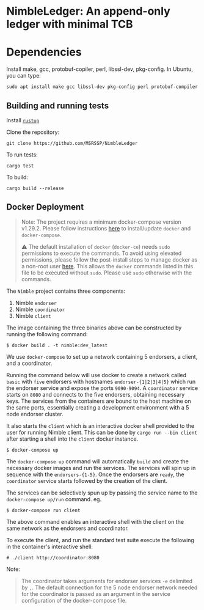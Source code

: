 # NimbleLedger: An append-only ledger with minimal TCB

# Dependencies

Install make, gcc, protobuf-copiler, perl, libssl-dev, pkg-config. In Ubuntu, you can type:

```text
sudo apt install make gcc libssl-dev pkg-config perl protobuf-compiler
```

## Building and running tests

Install [`rustup`](https://rustup.rs/)

Clone the repository:

```text
git clone https://github.com/MSRSSP/NimbleLedger
```

To run tests:

```text
cargo test
```

To build:

```text
cargo build --release
```

## Docker Deployment

> Note: The project requires a minimum docker-compose version v1.29.2. Please follow instructions [here](https://docs.docker.com/compose/install/#install-compose) to install/update `docker` and `docker-compose`.
> 
> :warning: The default installation of `docker` (`docker-ce`) needs `sudo` permissions to execute the commands. To avoid
> using elevated permissions, please follow the post-install steps to manage docker as a non-root user [here](https://docs.docker.com/engine/install/linux-postinstall/).
> This allows the `docker` commands listed in this file to be executed without `sudo`. Please use `sudo` otherwise with the commands.

The `Nimble` project contains three components:

1. Nimble `endorser`
2. Nimble `coordinator`
3. Nimble `client`

The image containing the three binaries above can be constructed by running the following command:

```shell
$ docker build . -t nimble:dev_latest
```

We use `docker-compose` to set up a network containing 5 endorsers, a client, and a coordinator.

Running the command below will use docker to create a network called `basic`
with `five` endorsers with hostnames `endorser-{1|2|3|4|5}` which run the endorser service and expose the
ports `9090-9094`. A `coordinator` service starts on `8080` and connects to the five endorsers, obtaining necessary
keys. The services from the containers are bound to the host machine on the same ports, essentially creating a
development environment with a 5 node endorser cluster.

It also starts the `client` which is an interactive docker shell provided to the user for running Nimble client. This can be done
by `cargo run --bin client` after starting a shell
into the `client` docker instance.

```shell
$ docker-compose up
```

The `docker-compose up` command will automatically `build` and create the necessary docker images and run the services.
The services will spin up in sequence with the `endorsers-{1-5}`. Once the endorsers are `ready`, the
`coordinator` service starts followed by the creation of the client.

The services can be selectively spun up by passing the service name to the
`docker-compose up/run` command. eg.

```shell
$ docker-compose run client
```

The above command enables an interactive shell with the client on the same network as the endorsers and coordinator.

To execute the client, and run the standard test suite execute the following in the container's interactive shell:

```shell
# ./client http://coordinator:8080
```

Note:
> The coordinator takes arguments for endorser services `-e` delimited by `,`.
> The default connection for the 5 node endorser network needed for the coordinator
> is passed as an argument in the service configuration of the docker-compose file.
